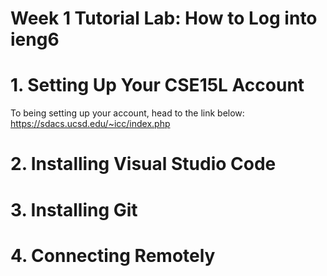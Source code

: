# Week 1 Tutorial Lab: How to Log into ieng6

# 1. Setting Up Your CSE15L Account

To being setting up your account, head to the link below: 
https://sdacs.ucsd.edu/~icc/index.php

# 2. Installing Visual Studio Code

# 3. Installing Git

# 4. Connecting Remotely
